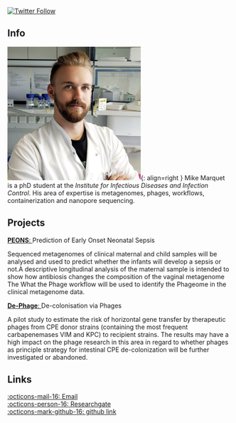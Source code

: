 [![Twitter Follow](https://img.shields.io/twitter/follow/mult1fractal.svg?style=social)](https://twitter.com/mult1fractal) 

## Info

![mike](images/mike.png){: align=right }
Mike Marquet is a phD student at the *Institute for Infectious Diseases and Infection Control*. His area of expertise is metagenomes, phages, workflows, containerization and nanopore sequencing. 

## Projects

[**PEONS**: ](https://www.uniklinikum-jena.de/infektionsmedizin/Translationale+Forschung/Klinische+Studien/PEONS.html)
Prediction of Early Onset Neonatal Sepsis  

Sequenced metagenomes of clinical maternal and child samples  will be analysed and used to predict whether the infants will develop a sepsis or not.A descriptive longitudinal analysis of the maternal sample is intended to show how antibiosis changes the composition of the vaginal metagenome
The What the Phage workflow will be used to identify the Phageome in the clinical metagenome data.

[**De-Phage**: ](https://www.uniklinikum-jena.de/infektionsmedizin/Translationale+Forschung/Forschungs_+und+Entwicklungsprojekte/De_Phage.html)
De-colonisation via Phages  

A pilot study to estimate the risk of horizontal gene transfer by therapeutic phages from CPE donor strains (containing the most frequent carbapenemases VIM and KPC) to recipient strains. The results may have a high impact on the phage research in this area in regard to whether phages as principle strategy for intestinal CPE de-colonization will be further investigated or abandoned.

## Links
[:octicons-mail-16: Email](mailto:mike.marquet@med.uni-jena.de)  
[:octicons-person-16: Researchgate](https://www.researchgate.net/profile/Mike_Marquet)  
[:octicons-mark-github-16: github link](https://github.com/mult1fractal)

